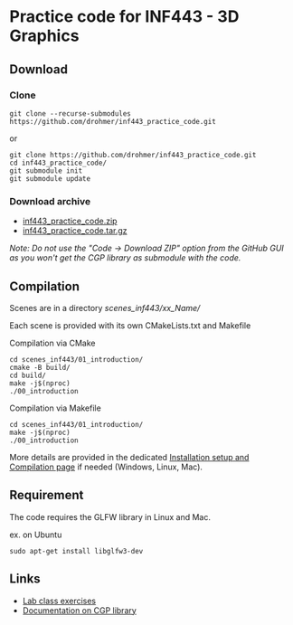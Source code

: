 # Practice code for INF443 - 3D Graphics

## Download



### Clone

```
git clone --recurse-submodules https://github.com/drohmer/inf443_practice_code.git
```

or

```
git clone https://github.com/drohmer/inf443_practice_code.git
cd inf443_practice_code/
git submodule init
git submodule update
```

### Download archive

* [inf443_practice_code.zip](https://imagecomputing.net/damien.rohmer/teaching/inf443/code/inf443_practice_code.zip)
* [inf443_practice_code.tar.gz](https://imagecomputing.net/damien.rohmer/teaching/inf443/code/inf443_practice_code.tar.gz)


_Note: Do not use the "Code -> Download ZIP" option from the GitHub GUI as you won't get the CGP library as submodule with the code._


## Compilation

Scenes are in a directory _scenes_inf443/xx_Name/_

Each scene is provided with its own CMakeLists.txt and Makefile

Compilation via CMake
```
cd scenes_inf443/01_introduction/
cmake -B build/
cd build/
make -j$(nproc)
./00_introduction
```

Compilation via Makefile
```
cd scenes_inf443/01_introduction/
make -j$(nproc)
./00_introduction
```

More details are provided in the dedicated [Installation setup and Compilation page](https://imagecomputing.net/cgp/compilation) if needed (Windows, Linux, Mac).

## Requirement

The code requires the GLFW library in Linux and Mac.

ex. on Ubuntu

```
sudo apt-get install libglfw3-dev
```



## Links

* [Lab class exercises](https://damienrohmer.com/data/teaching/2022_2023/x-inf443/practice/index.html)
* [Documentation on CGP library](https://imagecomputing.net/cgp/index.html)

